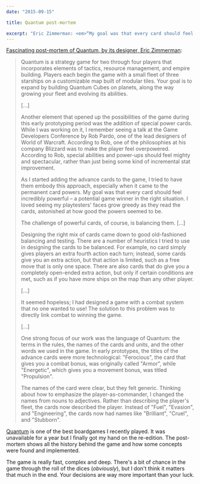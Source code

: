 ```yaml
---
date: "2015-09-15"

title: Quantum post-mortem

excerpt: "Eric Zimmerman: <em>“My goal was that every card should feel incredibly powerful – a potential game winner in the right situation. I loved seeing my playtesters' faces grow greedy as they read the cards, astonished at how good the powers seemed to be.”</em>"
---
```


[Fascinating post-mortem of Quantum, by its designer, Eric Zimmerman](http://boardgamegeek.com/blogpost/24083/designer-diary-cruel-cruel-galaxy-or-designing-qua):

> Quantum is a strategy game for two through four players that incorporates elements of tactics, resource management, and empire building. Players each begin the game with a small fleet of three starships on a customizable map built of modular tiles. Your goal is to expand by building Quantum Cubes on planets, along the way growing your fleet and evolving its abilities.
>
> […]
>
> Another element that opened up the possibilities of the game during this early prototyping period was the addition of special power cards. While I was working on it, I remember seeing a talk at the Game Developers Conference by Rob Pardo, one of the lead designers of World of Warcraft. According to Rob, one of the philosophies at his company Blizzard was to make the player feel overpowered. According to Rob, special abilities and power-ups should feel mighty and spectacular, rather than just being some kind of incremental stat improvement.
>
> As I started adding the advance cards to the game, I tried to have them embody this approach, especially when it came to the permanent card powers. My goal was that every card should feel incredibly powerful – a potential game winner in the right situation. I loved seeing my playtesters' faces grow greedy as they read the cards, astonished at how good the powers seemed to be.
>
> The challenge of powerful cards, of course, is balancing them. […]
>
> Designing the right mix of cards came down to good old-fashioned balancing and testing. There are a number of heuristics I tried to use in designing the cards to be balanced. For example, no card simply gives players an extra fourth action each turn; instead, some cards give you an extra action, but that action is limited, such as a free move that is only one space. There are also cards that do give you a completely open-ended extra action, but only if certain conditions are met, such as if you have more ships on the map than any other player.
>
> […]
>
>  It seemed hopeless; I had designed a game with a combat system that no one wanted to use! The solution to this problem was to directly link combat to winning the game.
>
> […]
>
> One strong focus of our work was the language of Quantum: the terms in the rules, the names of the cards and units, and the other words we used in the game. In early prototypes, the titles of the advance cards were more technological: "Ferocious", the card that gives you a combat bonus, was originally called "Armor", while "Energetic", which gives you a movement bonus, was titled "Propulsion".
>
> The names of the card were clear, but they felt generic. Thinking about how to emphasize the player-as-commander, I changed the names from nouns to adjectives. Rather than describing the player's fleet, the cards now described the player. Instead of "Fuel", "Evasion", and "Engineering", the cards now had names like "Brilliant", "Cruel", and "Stubborn".

[Quantum](http://www.funforge.fr/US/?portfolio=quantum) is one of the best boardgames I recently played. It was unavailable for a year but I finally got my hand on the re-edition. The post-mortem shows all the history behind the game and how some concepts were found and implemented.

The game is really fast, complex and deep. There's a bit of chance in the game through the roll of the dices (_obviously_), but I don't think it matters that much in the end. Your decisions are way more important than your luck.
